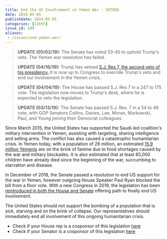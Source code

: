 ```yaml
---
title: End the US Involvement in Yemen War - VETOED 
date: 2019-05-05
publishdate: 2019-05-05
categories: [116th]
issue_id: 549
aliases:
 - /issues/end-yemen-war/
---
```

>**UPDATE (05/02/19):** The Senate has voted 53-45 to uphold Trump's veto. The Yemen war resolution has failed.

>**UPDATE (04/16/19):** Trump has vetoed [S.J. Res 7, the second veto of his presidency.](https://www.washingtonpost.com/politics/trump-vetoes-resolution-to-end-us-participation-in-yemens-civil-war/2019/04/16/0fabc312-60a1-11e9-bfad-36a7eb36cb60_story.html?utm_term=.55e145020e3c) It is now up to Congress to override Trump's veto and end our involvement in the Yemen crisis. 

>**UPDATE (04/04/19):** The House has passed S.J. Res 7 in a 247 to 175 vote. The legislation now moves to Trump's desk, where he is expected to veto the legislation. 

>**UPDATE (03/13/19):** The Senate has passed  S.J. Res. 7 in a 54 to 46 vote, with GOP Senators Collins, Daines, Lee, Moran, Murkowski, Paul, and Young joining their Democrat colleagues. 

Since March 2015, the United States has supported the Saudi-led coalition's military intervention in Yemen, assisting with targeting, sharing intelligence and selling arms. The conflict has also caused a catastrophic humanitarian crisis. In Yemen today, with a population of 28 million, an estimated [15.9 million Yemenis](https://thehill.com/opinion/international/428671-tell-congress-to-end-war-and-hunger-in-yemen) are on the brink of famine due to food shortages caused by the war and military blockades. It is also estimated that at least 85,000 children have already died since the beginning of the war, succumbing to starvation and disease.

In December of 2018, the Senate passed a resolution to end US support for the war in Yemen, however outgoing House Speaker Paul Ryan blocked the bill from a floor vote. With a new Congress in 2019, the legislation has been [reintroduced in both the House and Senate](https://www.politico.com/story/2019/02/06/congress-trump-yemen-1153867) offering path to finally end US involvement.

The United States should not support the bombing of a population that is sick, starving and on the brink of collapse. Our representatives should immediately end all involvement of this ongoing humanitarian crisis. 

- Check if your House rep is a cosponsor of this legislation [here](https://www.congress.gov/bill/116th-congress/house-joint-resolution/37/cosponsors)
- Check if your Senator is a cosponsor of this legislation [here](https://www.congress.gov/bill/116th-congress/senate-joint-resolution/7/cosponsors)